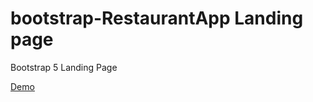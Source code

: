 # bootstrap-RestaurantApp Landing page
Bootstrap 5 Landing Page

[Demo](https://shaque21.github.io/restaurantApp-landing-page.github.io/)